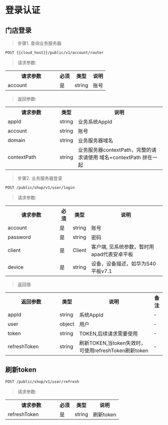 # 登录认证

## 门店登录

>步骤1. 查询业务服务器

`
POST {{cloud_host}}/public/v1/account/router
`
> 请求参数:

<table>
    <tr>
        <th style="width:150px;">请求参数</th>
        <th>必须</th>
        <th>类型</th>
        <th>说明</th>
    </tr>
    <tr>
        <td>account</td>
        <td>是</td>
        <td>string</td>
        <td>账号</td>
    </tr>
</table>

> 返回参数:
<table>
    <tr>
        <th style="width:150px;">请求参数</th>
        <th>类型</th>
        <th>说明</th>
    </tr>
    <tr>
        <td>appId</td>
        <td>string</td>
        <td>业务系统AppId</td>
    </tr>
    <tr>
        <td>account</td>
        <td>string</td>
        <td>账号</td>
    </tr>
    <tr>
        <td>domain</td>
        <td>string</td>
        <td>业务服务器域名</td>
    </tr>
    <tr>
        <td>contextPath</td>
        <td>string</td>
        <td>业务服务器contextPath，完整的请求请使用 域名+contextPath 拼在一起</td>
    </tr>
</table>

>步骤2. 业务服务器登录

`
POST /public/shop/v1/user/login
`

> 请求参数: 

<table>
    <tr>
        <th style="width:150px;">请求参数</th>
        <th>必须</th>
        <th>类型</th>
        <th>说明</th>
    </tr>
    <tr>
        <td>account</td>
        <td>是</td>
        <td>string</td>
        <td>账号</td>
    </tr>
    <tr>
        <td>password</td>
        <td>是</td>
        <td>string</td>
        <td>密码</td>
    </tr>
    <tr>
        <td>client</td>
        <td>是</td>
        <td>Client</td>
        <td>客户端, 见系统参数，暂时用apad代表安卓平板</td>
    </tr>
    <tr>
        <td>device</td>
        <td>是</td>
        <td>string</td>
        <td>设备，设备描述，如华为S40平板v7.1</td>
    </tr>
</table>

> 返回值

<table>
    <tr>
        <th style="width:150px;">返回参数</th>
        <th>类型</th>
        <th>说明</th>
        <th>备注</th>
    </tr>
    <tr>
        <td>appId</td>
        <td>string</td>
        <td>系统AppId</td>
        <td>-</td>
    </tr>
    <tr>
        <td>user</td>
        <td>object</td>
        <td>用户</td>
        <td>-</td>
    </tr>
    <tr>
        <td>token</td>
        <td>string</td>
        <td>TOKEN,后续请求需要使用</td>
        <td>-</td>
    </tr>
    <tr>
        <td>refreshToken</td>
        <td>string</td>
        <td>刷新TOKEN,当token失效时，可使用refreshToken刷新token</td>
        <td>-</td>
    </tr>
</table>

## 刷新token
`
POST /public/shop/v1/user/refresh
`

> 请求参数:

<table>
    <tr>
        <th style="width:150px;">请求参数</th>
        <th>必须</th>
        <th>类型</th>
        <th>说明</th>
    </tr>
    <tr>
        <td>refreshToken</td>
        <td>是</td>
        <td>string</td>
        <td>刷新token</td>
    </tr>
</table>